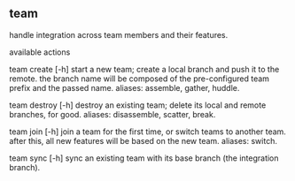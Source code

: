 
team
----

handle integration across team members and their features.

available actions

   team create <name> [-h]
      start a new team; create a local branch and push it to the remote.
      the branch name will be composed of the pre-configured team prefix and the passed name.
      aliases: assemble, gather, huddle.
 
   team destroy <name> [-h]
      destroy an existing team; delete its local and remote branches, for good.
      aliases: disassemble, scatter, break.
 
   team join <name> [-h]
      join a team for the first time, or switch teams to another team.
      after this, all new features will be based on the new team.
      aliases: switch.
 
   team sync <name> [-h]
      sync an existing team with its base branch (the integration branch).
 